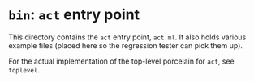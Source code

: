# `bin`: `act` entry point

This directory contains the `act` entry point, `act.ml`.  It also
holds various example files (placed here so the regression tester can
pick them up).

For the actual implementation of the top-level porcelain for `act`,
see `toplevel`.